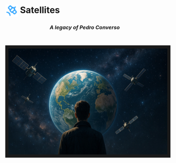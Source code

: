 # <img style="vertical-align: middle;height:40px; width:40px;" src="https://raw.githubusercontent.com/bxyteam/satellite-test/refs/heads/main/docs/images/satellite.png"> Satellites

<h3 align="center" style="font-weight:bold; font-style:italic;">A legacy of Pedro Converso</h3>
<br>
<p align="center">
<img alt="legacy" border="10" src="https://raw.githubusercontent.com/bxyteam/satellite-test/refs/heads/main/docs/images/legacy.jpg">
</p>
